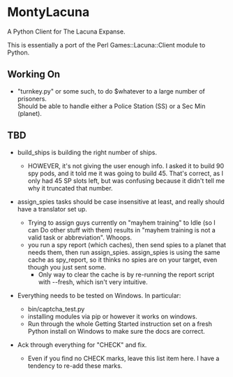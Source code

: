 MontyLacuna
===========

A Python Client for The Lacuna Expanse.

This is essentially a port of the Perl Games::Lacuna::Client module to Python.  

## Working On
- "turnkey.py" or some such, to do $whatever to a large number of prisoners.  
  Should be able to handle either a Police Station (SS) or a Sec Min (planet).

## TBD
- build_ships is building the right number of ships.
    - HOWEVER, it's not giving the user enough info.  I asked it to build 90 spy pods, and 
      it told me it was going to build 45.  That's correct, as I only had 45 SP slots 
      left, but was confusing because it didn't tell me why it truncated that number.

- assign_spies tasks should be case insensitive at least, and really should have a 
  translator set up.
    - Trying to assign guys currently on "mayhem training" to Idle (so I can 
      Do other stuff with them) results in "mayhem training is not a valid 
      task or abbreviation".  Whoops.
    - you run a spy report (which caches), then send spies to a planet that 
      needs them, then run assign_spies.  assign_spies is using the same cache 
      as spy_report, so it thinks no spies are on your target, even though you 
      just sent some.
        - Only way to clear the cache is by re-running the report script with 
          --fresh, which isn't very intuitive.

- Everything needs to be tested on Windows.  In particular:
  - bin/captcha_test.py
  - installing modules via pip or however it works on windows.
  - Run through the whole Getting Started instruction set on a fresh Python install on 
    Windows to make sure the docs are correct.
- Ack through everything for "CHECK" and fix.
  - Even if you find no CHECK marks, leave this list item here.  I have a tendency to 
    re-add these marks.

